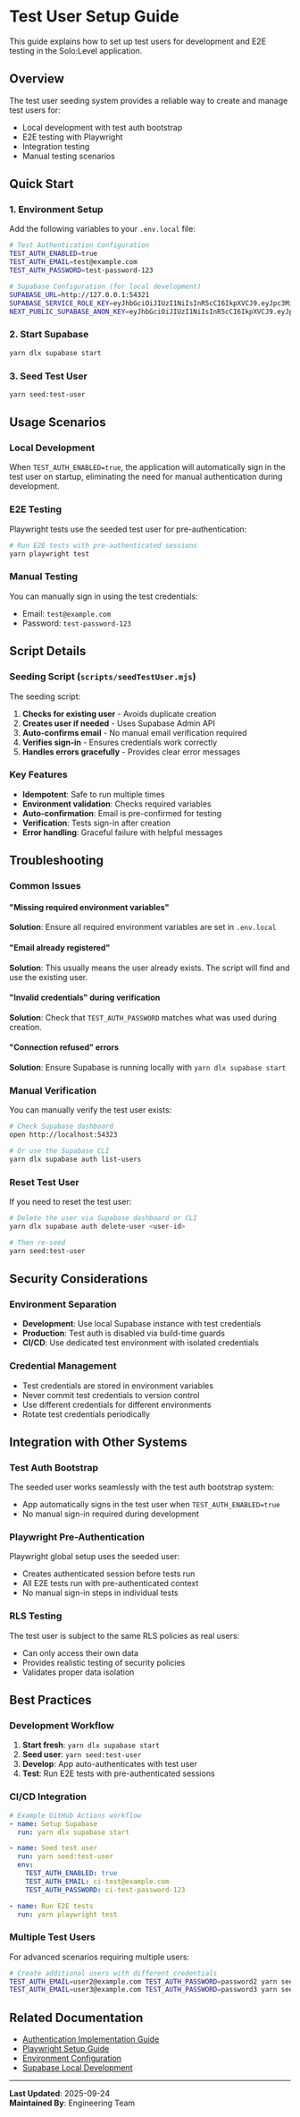 # Test User Setup Guide

This guide explains how to set up test users for development and E2E testing in the Solo:Level application.

## Overview

The test user seeding system provides a reliable way to create and manage test users for:
- Local development with test auth bootstrap
- E2E testing with Playwright
- Integration testing
- Manual testing scenarios

## Quick Start

### 1. Environment Setup

Add the following variables to your `.env.local` file:

```bash
# Test Authentication Configuration
TEST_AUTH_ENABLED=true
TEST_AUTH_EMAIL=test@example.com
TEST_AUTH_PASSWORD=test-password-123

# Supabase Configuration (for local development)
SUPABASE_URL=http://127.0.0.1:54321
SUPABASE_SERVICE_ROLE_KEY=eyJhbGciOiJIUzI1NiIsInR5cCI6IkpXVCJ9.eyJpc3MiOiJzdXBhYmFzZS1kZW1vIiwicm9sZSI6InNlcnZpY2Vfcm9sZSIsImV4cCI6MTk4MzgxMjk5Nn0.EGIM96RAZx35lJzdJsyH-qQwv8Hdp7fsn3W0YpN81IU
NEXT_PUBLIC_SUPABASE_ANON_KEY=eyJhbGciOiJIUzI1NiIsInR5cCI6IkpXVCJ9.eyJpc3MiOiJzdXBhYmFzZS1kZW1vIiwicm9sZSI6ImFub24iLCJleHAiOjE5ODM4MTI5OTZ9.CRXP1A7WOeoJeXxjNni43kdQwgnWNReilDMblYTn_I0
```

### 2. Start Supabase

```bash
yarn dlx supabase start
```

### 3. Seed Test User

```bash
yarn seed:test-user
```

## Usage Scenarios

### Local Development

When `TEST_AUTH_ENABLED=true`, the application will automatically sign in the test user on startup, eliminating the need for manual authentication during development.

### E2E Testing

Playwright tests use the seeded test user for pre-authentication:

```bash
# Run E2E tests with pre-authenticated sessions
yarn playwright test
```

### Manual Testing

You can manually sign in using the test credentials:
- Email: `test@example.com`
- Password: `test-password-123`

## Script Details

### Seeding Script (`scripts/seedTestUser.mjs`)

The seeding script:
1. **Checks for existing user** - Avoids duplicate creation
2. **Creates user if needed** - Uses Supabase Admin API
3. **Auto-confirms email** - No manual email verification required
4. **Verifies sign-in** - Ensures credentials work correctly
5. **Handles errors gracefully** - Provides clear error messages

### Key Features

- **Idempotent**: Safe to run multiple times
- **Environment validation**: Checks required variables
- **Auto-confirmation**: Email is pre-confirmed for testing
- **Verification**: Tests sign-in after creation
- **Error handling**: Graceful failure with helpful messages

## Troubleshooting

### Common Issues

#### "Missing required environment variables"
**Solution**: Ensure all required environment variables are set in `.env.local`

#### "Email already registered"
**Solution**: This usually means the user already exists. The script will find and use the existing user.

#### "Invalid credentials" during verification
**Solution**: Check that `TEST_AUTH_PASSWORD` matches what was used during creation.

#### "Connection refused" errors
**Solution**: Ensure Supabase is running locally with `yarn dlx supabase start`

### Manual Verification

You can manually verify the test user exists:

```bash
# Check Supabase dashboard
open http://localhost:54323

# Or use the Supabase CLI
yarn dlx supabase auth list-users
```

### Reset Test User

If you need to reset the test user:

```bash
# Delete the user via Supabase dashboard or CLI
yarn dlx supabase auth delete-user <user-id>

# Then re-seed
yarn seed:test-user
```

## Security Considerations

### Environment Separation

- **Development**: Use local Supabase instance with test credentials
- **Production**: Test auth is disabled via build-time guards
- **CI/CD**: Use dedicated test environment with isolated credentials

### Credential Management

- Test credentials are stored in environment variables
- Never commit test credentials to version control
- Use different credentials for different environments
- Rotate test credentials periodically

## Integration with Other Systems

### Test Auth Bootstrap

The seeded user works seamlessly with the test auth bootstrap system:
- App automatically signs in the test user when `TEST_AUTH_ENABLED=true`
- No manual sign-in required during development

### Playwright Pre-Authentication

Playwright global setup uses the seeded user:
- Creates authenticated session before tests run
- All E2E tests run with pre-authenticated context
- No manual sign-in steps in individual tests

### RLS Testing

The test user is subject to the same RLS policies as real users:
- Can only access their own data
- Provides realistic testing of security policies
- Validates proper data isolation

## Best Practices

### Development Workflow

1. **Start fresh**: `yarn dlx supabase start`
2. **Seed user**: `yarn seed:test-user`
3. **Develop**: App auto-authenticates with test user
4. **Test**: Run E2E tests with pre-authenticated sessions

### CI/CD Integration

```yaml
# Example GitHub Actions workflow
- name: Setup Supabase
  run: yarn dlx supabase start

- name: Seed test user
  run: yarn seed:test-user
  env:
    TEST_AUTH_ENABLED: true
    TEST_AUTH_EMAIL: ci-test@example.com
    TEST_AUTH_PASSWORD: ci-test-password-123

- name: Run E2E tests
  run: yarn playwright test
```

### Multiple Test Users

For advanced scenarios requiring multiple users:

```bash
# Create additional users with different credentials
TEST_AUTH_EMAIL=user2@example.com TEST_AUTH_PASSWORD=password2 yarn seed:test-user
TEST_AUTH_EMAIL=user3@example.com TEST_AUTH_PASSWORD=password3 yarn seed:test-user
```

## Related Documentation

- [Authentication Implementation Guide](../tasks/auth-implementation-action-plan.md)
- [Playwright Setup Guide](../testing/playwright-setup.md)
- [Environment Configuration](../setup/environment-setup.md)
- [Supabase Local Development](../setup/supabase-setup.md)

---

**Last Updated**: 2025-09-24  
**Maintained By**: Engineering Team
